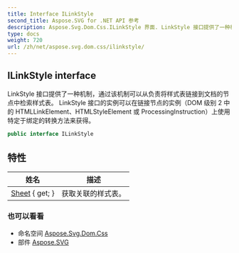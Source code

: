 ```yaml
---
title: Interface ILinkStyle
second_title: Aspose.SVG for .NET API 参考
description: Aspose.Svg.Dom.Css.ILinkStyle 界面. LinkStyle 接口提供了一种机制通过该机制可以从负责将样式表链接到文档的节点中检索样式表 LinkStyle 接口的实例可以在链接节点的实例DOM 级别 2 中的 HTMLLinkElementHTMLStyleElement 或 ProcessingInstruction上使用特定于绑定的转换方法来获得
type: docs
weight: 720
url: /zh/net/aspose.svg.dom.css/ilinkstyle/
---
```

## ILinkStyle interface

LinkStyle 接口提供了一种机制，通过该机制可以从负责将样式表链接到文档的节点中检索样式表。 LinkStyle 接口的实例可以在链接节点的实例（DOM 级别 2 中的 HTMLLinkElement、HTMLStyleElement 或 ProcessingInstruction）上使用特定于绑定的转换方法来获得。

```csharp
public interface ILinkStyle
```

## 特性

| 姓名 | 描述 |
| --- | --- |
| [Sheet](../../aspose.svg.dom.css/ilinkstyle/sheet/) { get; } | 获取关联的样式表。 |

### 也可以看看

* 命名空间 [Aspose.Svg.Dom.Css](../../aspose.svg.dom.css/)
* 部件 [Aspose.SVG](../../)


